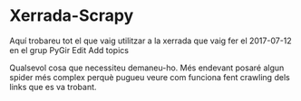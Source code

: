 # Xerrada-Scrapy
Aquí trobareu tot el que vaig utilitzar a la xerrada que vaig fer el 2017-07-12 en el grup PyGir Edit
Add topics

Qualsevol cosa que necessiteu demaneu-ho. Més endevant posaré algun spider més complex perquè pugueu veure com funciona fent crawling dels links que es va trobant. 
